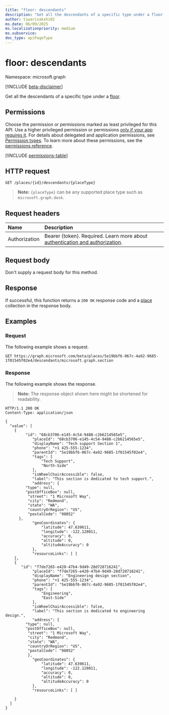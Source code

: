 ```yaml
---
title: "floor: descendants"
description: "Get all the descendants of a specific type under a floor."
author: tiwarisakshi02
ms.date: 06/09/2025
ms.localizationpriority: medium
ms.subservice: 
doc_type: apiPageType
---
```


# floor: descendants

Namespace: microsoft.graph

[!INCLUDE [beta-disclaimer](../../includes/beta-disclaimer.md)]

Get all the descendants of a specific type under a [floor](../resources/floor.md).

## Permissions

Choose the permission or permissions marked as least privileged for this API. Use a higher privileged permission or permissions [only if your app requires it](/graph/permissions-overview#best-practices-for-using-microsoft-graph-permissions). For details about delegated and application permissions, see [Permission types](/graph/permissions-overview#permission-types). To learn more about these permissions, see the [permissions reference](/graph/permissions-reference).

<!-- {
  "blockType": "permissions",
  "name": "floor-descendants-permissions"
}
-->
[!INCLUDE [permissions-table](../includes/permissions/floor-descendants-permissions.md)]

## HTTP request

<!-- {
  "blockType": "ignored"
}
-->
``` http
GET /places/{id}/descendants/{placeType}
```

> **Note:**
> `{placeType}` can be any supported place type such as `microsoft.graph.desk`.

## Request headers

|Name|Description|
|:---|:---|
|Authorization|Bearer {token}. Required. Learn more about [authentication and authorization](/graph/auth/auth-concepts).|

## Request body

Don't supply a request body for this method.

## Response

If successful, this function returns a `200 OK` response code and a [place](../resources/place.md) collection in the response body.

## Examples

### Request

The following example shows a request.
<!-- {
  "blockType": "request",
  "name": "floorthis.descendants"
}
-->
``` http
GET https://graph.microsoft.com/beta/places/5e19bbf6-067c-4a92-9685-1f01545f02e4/descendants/microsoft.graph.section
```


### Response

The following example shows the response.
>**Note:** The response object shown here might be shortened for readability.
<!-- {
  "blockType": "response",
  "truncated": true,
  "@odata.type": "Collection(microsoft.graph.place)"
}
-->
``` http
HTTP/1.1 200 OK
Content-Type: application/json

{
  "value": [
    {
         "id": "68cb3706-e145-4c54-9488-c2b6214565e5",
            "placeId": "68cb3706-e145-4c54-9488-c2b6214565e5",
            "displayName": "Tech support Section 1",
            "phone": "+1 425-555-1234",
            "parentId": "5e19bbf6-067c-4a92-9685-1f01545f02e4",
            "tags": [
                "Tech Support", 
                "North-Side"
            ],
            "isWheelChairAccessible": false,
            "label": "This section is dedicated to tech support.",
            "address": {
       	 "type": null,
       	 "postOfficeBox": null,
      	  "street": "1 Microsoft Way",
      	  "city": "Redmond",
      	  "state": "WA",
      	  "countryOrRegion": "US",
      	  "postalCode": "98052"
  	  },
            "geoCoordinates": {
                "latitude": 47.639611,
                "longitude": -122.128011,
                "accuracy": 0,
                "altitude": 0,
                "altitudeAccuracy": 0
            },
            "resourceLinks": [ ]
    }, 
    {
       "id": "f7de7265-e420-47b4-9d49-28d728716241",
            "placeId": "f7de7265-e420-47b4-9d49-28d728716241",
            "displayName": "Engineering design section",
            "phone": "+1 425-555-1234",
            "parentId": "5e19bbf6-067c-4a92-9685-1f01545f02e4",
            "tags": [
                "Engineering", 
                "East-Side"
            ],
            "isWheelChairAccessible": false,
            "label": "This section is dedicated to engineering design.",
            "address": {
       	 "type": null,
       	 "postOfficeBox": null,
      	  "street": "1 Microsoft Way",
      	  "city": "Redmond",
      	  "state": "WA",
      	  "countryOrRegion": "US",
      	  "postalCode": "98052"
  	      },
            "geoCoordinates": {
                "latitude": 47.639611,
                "longitude": -122.128011,
                "accuracy": 0,
                "altitude": 0,
                "altitudeAccuracy": 0
            },
            "resourceLinks": [ ]

    }
  ]
}
```

